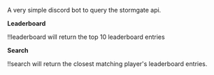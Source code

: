 A very simple discord bot to query the stormgate api.

**Leaderboard**

!!leaderboard will return the top 10 leaderboard entries 

**Search**

!!search <query> will return the closest matching player's leaderboard entries.
